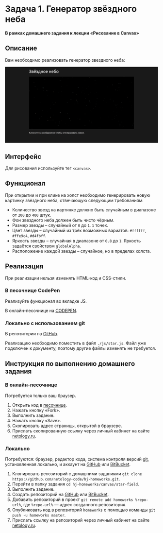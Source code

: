 # Задача 1. Генератор звёздного неба

#### В рамках домашнего задания к лекции «Рисование в Canvas»

## Описание

Вам необходимо реализовать генератор звездного неба:

![Звёздное небо](./res/preview.png)

## Интерфейс

Для рисования используйте тег `<canvas>`.

## Функционал

При открытии и при клике на холст необходимо генерировать новую картинку звёздного неба, отвечающую следующим требованиям:
- Количество звезд на картинке должно быть случайным в диапазоне от `200` до `400` штук.
- Фон звездного неба должен быть чисто чёрным.
- Размер звезды – случайный от `0` до `1.1` точек.
- Цвет звезды – случайный из трёх возможных вариатов: `#ffffff`, `#ffe9c4`, `#d4fbff`.
- Яркость звезды – случайная в диапазоне от `0.8` до `1`. Яркость задаётся свойством `globalAlpha`.
- Расположение каждой звезды – случайное, но в пределах холста.

## Реализация

При реализации нельзя изменять HTML-код и CSS-стили.

### В песочнице CodePen

Реализуйте функционал во вкладке JS.

В онлайн-песочнице на [CODEPEN](https://codepen.io/dfitiskin/pen/eEGwWw).

### Локально с использованием git

В репозитории на [GitHub](https://github.com/netology-code/hj-homeworks/tree/master/canvas/star-field).

Реализацию необходимо поместить в файл `./js/star.js`. Файл уже подключен к документу, поэтому другие файлы изменять не требуется.

## Инструкция по выполнению домашнего задания

### В онлайн-песочнице

Потребуется только ваш браузер.

1. Открыть код в [песочнице](https://codepen.io/dfitiskin/pen/eEGwWw).
2. Нажать кнопку «Fork».
3. Выполнить задание.
4. Нажать кнопку «Save».
5. Скопировать адрес страницы, открытой в браузере.
6. Прислать скопированную ссылку через личный кабинет на сайте [netology.ru](http://netology.ru/).    

### Локально

Потребуются: браузер, редактор кода, система контроля версий [git](https://git-scm.com), установленная локально, и аккаунт на [GitHub](https://github.com/) или [BitBucket](https://bitbucket.org/).

1. Клонировать репозиторий с домашними заданиями `git clone https://github.com/netology-code/hj-homeworks.git`.
2. Перейти в папку задания `cd hj-homeworks/canvas/star-field`.
3. Выполнить задание.
4. Создать репозиторий на [GitHub](https://github.com/) или [BitBucket](https://bitbucket.org/).
5. Добавить репозиторий в проект `git remote add homeworks %repo-url%`, где `%repo-url%` — адрес созданного репозитория.
6. Опубликовать код в репозиторий `homeworks` с помощью команды `git push -u homeworks master`.
7. Прислать ссылку на репозиторий через личный кабинет на сайте [netology.ru](http://netology.ru/).
